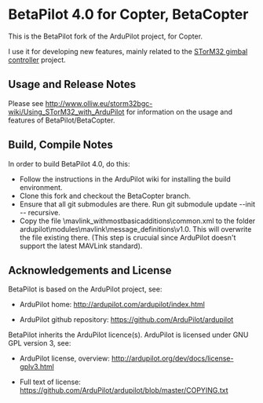 ﻿# BetaPilot 4.0 for Copter, BetaCopter

This is the BetaPilot fork of the ArduPilot project, for Copter.

I use it for developing new features, mainly related to the [STorM32 gimbal controller](http://www.olliw.eu/2013/storm32bgc/) project.

## Usage and Release Notes ##

Please see http://www.olliw.eu/storm32bgc-wiki/Using_STorM32_with_ArduPilot for information on the usage and features of BetaPilot/BetaCopter.


## Build, Compile Notes ##

In order to build BetaPilot 4.0, do this:

- Follow the instructions in the ArduPilot wiki for installing the build environment.
- Clone this fork and checkout the BetaCopter branch.
- Ensure that all git submodules are there. Run git submodule update --init -- recursive.
- Copy the file \mavlink_withmostbasicadditions\common.xml to the folder ardupilot\modules\mavlink\message_definitions\v1.0. This will overwrite the file existing there. (This step is crucuial since ArduPilot doesn't support the latest MAVLink standard).


## Acknowledgements and License ##

BetaPilot is based on the ArduPilot project, see: 

- ArduPilot home: http://ardupilot.com/ardupilot/index.html

- ArduPilot github repository: https://github.com/ArduPilot/ardupilot

BetaPilot inherits the ArduPilot licence(s). ArduPilot is licensed under GNU GPL version 3, see:

- ArduPilot license, overview: http://ardupilot.org/dev/docs/license-gplv3.html

- Full text of license: https://github.com/ArduPilot/ardupilot/blob/master/COPYING.txt
